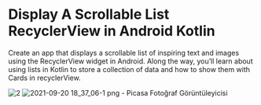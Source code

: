 # Display A Scrollable List RecyclerView in Android Kotlin

Create an app that displays a scrollable list of inspiring text and images using the RecyclerView widget in Android. Along the way, you’ll learn about using lists in Kotlin to store a collection of data and how to show them with Cards in recyclerView.

![2](https://user-images.githubusercontent.com/36234545/134030530-56c36f14-799f-45e7-8597-d8f6d70bbcf5.png)
![2021-09-20 18_37_06-1 png - Picasa Fotoğraf Görüntüleyicisi](https://user-images.githubusercontent.com/36234545/134030651-971a0a57-f7ca-4924-9666-756afa0f97ac.png)

